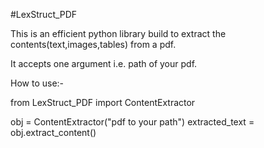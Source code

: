 #LexStruct_PDF

This is an efficient python library build to extract the contents(text,images,tables) from a pdf.

It accepts one argument i.e. path of your pdf.

How to use:-

from LexStruct_PDF import ContentExtractor

obj  = ContentExtractor("pdf to your path")
extracted_text = obj.extract_content()